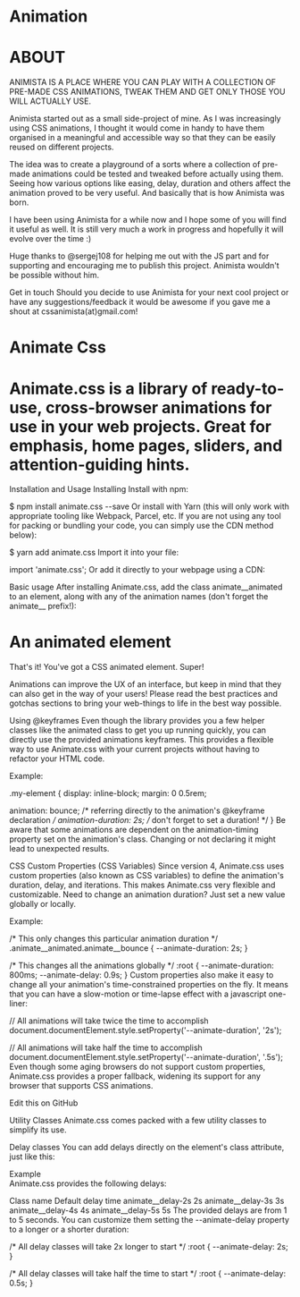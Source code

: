 # Animation

# ABOUT
ANIMISTA IS A PLACE WHERE YOU CAN PLAY WITH A COLLECTION OF PRE-MADE CSS ANIMATIONS, TWEAK THEM AND GET ONLY THOSE YOU WILL ACTUALLY USE.

Animista started out as a small side-project of mine. As I was increasingly using CSS animations, I thought it would come in handy to have them organised in a meaningful and accessible way so that they can be easily reused on different projects.

The idea was to create a playground of a sorts where a collection of pre-made animations could be tested and tweaked before actually using them. Seeing how various options like easing, delay, duration and others affect the animation proved to be very useful. And basically that is how Animista was born.

I have been using Animista for a while now and I hope some of you will find it useful as well. It is still very much a work in progress and hopefully it will evolve over the time :)

Huge thanks to @sergej108 for helping me out with the JS part and for supporting and encouraging me to publish this project. Animista wouldn't be possible without him.

Get in touch
Should you decide to use Animista for your next cool project or have any suggestions/feedback it would be awesome if you gave me a shout at cssanimista(at)gmail.com!


# Animate Css
# Animate.css is a library of ready-to-use, cross-browser animations for use in your web projects. Great for emphasis, home pages, sliders, and attention-guiding hints.

Installation and Usage
Installing
Install with npm:

$ npm install animate.css --save
Or install with Yarn (this will only work with appropriate tooling like Webpack, Parcel, etc. If you are not using any tool for packing or bundling your code, you can simply use the CDN method below):

$ yarn add animate.css
Import it into your file:

import 'animate.css';
Or add it directly to your webpage using a CDN:

<head>
  <link
    rel="stylesheet"
    href="https://cdnjs.cloudflare.com/ajax/libs/animate.css/4.1.1/animate.min.css"
  />
</head>
Basic usage
After installing Animate.css, add the class animate__animated to an element, along with any of the animation names (don't forget the animate__ prefix!):

<h1 class="animate__animated animate__bounce">An animated element</h1>
That's it! You've got a CSS animated element. Super!

Animations can improve the UX of an interface, but keep in mind that they can also get in the way of your users! Please read the best practices and gotchas sections to bring your web-things to life in the best way possible.

Using @keyframes
Even though the library provides you a few helper classes like the animated class to get you up running quickly, you can directly use the provided animations keyframes. This provides a flexible way to use Animate.css with your current projects without having to refactor your HTML code.

Example:

.my-element {
  display: inline-block;
  margin: 0 0.5rem;

  animation: bounce; /* referring directly to the animation's @keyframe declaration */
  animation-duration: 2s; /* don't forget to set a duration! */
}
Be aware that some animations are dependent on the animation-timing property set on the animation's class. Changing or not declaring it might lead to unexpected results.

CSS Custom Properties (CSS Variables)
Since version 4, Animate.css uses custom properties (also known as CSS variables) to define the animation's duration, delay, and iterations. This makes Animate.css very flexible and customizable. Need to change an animation duration? Just set a new value globally or locally.

Example:

/* This only changes this particular animation duration */
.animate__animated.animate__bounce {
  --animate-duration: 2s;
}

/* This changes all the animations globally */
:root {
  --animate-duration: 800ms;
  --animate-delay: 0.9s;
}
Custom properties also make it easy to change all your animation's time-constrained properties on the fly. It means that you can have a slow-motion or time-lapse effect with a javascript one-liner:

// All animations will take twice the time to accomplish
document.documentElement.style.setProperty('--animate-duration', '2s');

// All animations will take half the time to accomplish
document.documentElement.style.setProperty('--animate-duration', '.5s');
Even though some aging browsers do not support custom properties, Animate.css provides a proper fallback, widening its support for any browser that supports CSS animations.

Edit this on GitHub

Utility Classes
Animate.css comes packed with a few utility classes to simplify its use.

Delay classes
You can add delays directly on the element's class attribute, just like this:

<div class="animate__animated animate__bounce animate__delay-2s">Example</div>
Animate.css provides the following delays:

Class name	Default delay time
animate__delay-2s	2s
animate__delay-3s	3s
animate__delay-4s	4s
animate__delay-5s	5s
The provided delays are from 1 to 5 seconds. You can customize them setting the --animate-delay property to a longer or a shorter duration:

/* All delay classes will take 2x longer to start */
:root {
  --animate-delay: 2s;
}

/* All delay classes will take half the time to start */
:root {
  --animate-delay: 0.5s;
}